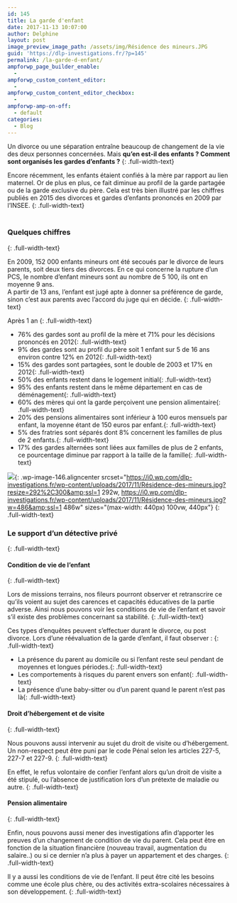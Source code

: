 ```yaml
---
id: 145
title: La garde d'enfant
date: 2017-11-13 10:07:00
author: Delphine
layout: post
image_preview_image_path: /assets/img/Résidence des mineurs.JPG
guid: 'https://dlp-investigations.fr/?p=145'
permalink: /la-garde-d-enfant/
ampforwp_page_builder_enable:
  -
ampforwp_custom_content_editor:
  -
ampforwp_custom_content_editor_checkbox:
  -
ampforwp-amp-on-off:
  - default
categories:
  - Blog
---
```


Un divorce ou une s&eacute;paration entra&icirc;ne beaucoup de changement de la vie des deux personnes concern&eacute;es. Mais **qu’en est-il des enfants ? Comment sont organis&eacute;s les gardes d’enfants ?**
{: .full-width-text}

Encore r&eacute;cemment, les enfants &eacute;taient confi&eacute;s &agrave; la m&egrave;re par rapport au lien maternel. Or de plus en plus, ce fait diminue au profil de la garde partag&eacute;e ou de la garde exclusive du p&egrave;re. Cela est tr&egrave;s bien illustr&eacute; par les chiffres publi&eacute;s en 2015 des divorces et gardes d’enfants prononc&eacute;s en 2009 par l’INSEE.
{: .full-width-text}

### <!--base32-c9gq6t9k68pp6eb7e4v78ebb6rw70w1pcnh3et9mervkgtb2c8v74xtq61vk2wk5ehq70tvm75ppavbpddkq8eb8cdm6guvaehv6gdkmemtpmxbme0vk0w3g6ht64uv3dnu6pd1dc9gq6t9k68-base32--><br>Quelques chiffres
{: .full-width-text}

En 2009, 152 000 enfants mineurs ont &eacute;t&eacute; secou&eacute;s par le divorce de leurs parents, soit deux tiers des divorces. En ce qui concerne la rupture d’un PCS, le nombre d’enfant mineurs sont au nombre de 5 100, ils ont en moyenne 9 ans.<br>A partir de 13 ans, l’enfant est jug&eacute; apte &agrave; donner sa pr&eacute;f&eacute;rence de garde, sinon c’est aux parents avec l’accord du juge qui en d&eacute;cide.
{: .full-width-text}

Apr&egrave;s 1 an
{: .full-width-text}

* 76% des gardes sont au profil de la m&egrave;re et 71% pour les d&eacute;cisions prononc&eacute;s en 2012{: .full-width-text}
* 9% des gardes sont au profil du p&egrave;re soit 1 enfant sur 5 de 16 ans environ contre 12% en 2012{: .full-width-text}
* 15% des gardes sont partag&eacute;es, sont le double de 2003 et 17% en 2012{: .full-width-text}
* 50% des enfants restent dans le logement initial{: .full-width-text}
* 95% des enfants restent dans le m&ecirc;me d&eacute;partement en cas de d&eacute;m&eacute;nagement{: .full-width-text}
* 60% des m&egrave;res qui ont la garde per&ccedil;oivent une pension alimentaire{: .full-width-text}
* 20% des pensions alimentaires sont inf&eacute;rieur &agrave; 100 euros mensuels par enfant, la moyenne &eacute;tant de 150 euros par enfant.{: .full-width-text}
* 5% des fratries sont s&eacute;par&eacute;s dont 8% concernent les familles de plus de 2 enfants.{: .full-width-text}
* 17% des gardes altern&eacute;es sont li&eacute;es aux familles de plus de 2 enfants, ce pourcentage diminue par rapport &agrave; la taille de la famille{: .full-width-text}

![](https://i0.wp.com/dlp-investigations.fr/wp-content/uploads/2017/11/Résidence-des-mineurs.jpg?resize=440%2C452&amp;ssl=1){: .wp-image-146.aligncenter srcset="https://i0.wp.com/dlp-investigations.fr/wp-content/uploads/2017/11/Résidence-des-mineurs.jpg?resize=292%2C300&amp;ssl=1 292w, https://i0.wp.com/dlp-investigations.fr/wp-content/uploads/2017/11/Résidence-des-mineurs.jpg?w=486&amp;ssl=1 486w" sizes="(max-width: 440px) 100vw, 440px"}
{: .full-width-text}

### Le support d’un d&eacute;tective priv&eacute;
{: .full-width-text}

#### Condition de vie de l’enfant
{: .full-width-text}

Lors de missions terrains, nos fileurs pourront observer et retranscrire ce qu’ils voient au sujet des carences et capacit&eacute;s &eacute;ducatives de la partie adverse. Ainsi nous pouvons voir les conditions de vie de l’enfant et savoir s’il existe des probl&egrave;mes concernant sa stabilit&eacute;.
{: .full-width-text}

Ces types d’enqu&ecirc;tes peuvent s’effectuer durant le divorce, ou post divorce. Lors d’une r&eacute;&eacute;valuation de la garde d’enfant, il faut observer :
{: .full-width-text}

* La pr&eacute;sence du parent au domicile ou si l’enfant reste seul pendant de moyennes et longues p&eacute;riodes.{: .full-width-text}
* Les comportements &agrave; risques du parent envers son enfant{: .full-width-text}
* La pr&eacute;sence d’une baby-sitter ou d’un parent quand le parent n’est pas l&agrave;{: .full-width-text}

#### Droit d’h&eacute;bergement et de visite
{: .full-width-text}

Nous pouvons aussi intervenir au sujet du droit de visite ou d’h&eacute;bergement. Un non-respect peut &ecirc;tre puni par le code P&eacute;nal selon les articles 227-5, 227-7 et 227-9.
{: .full-width-text}

En effet, le refus volontaire de confier l’enfant alors qu’un droit de visite a &eacute;t&eacute; stipul&eacute;, ou l’absence de justification lors d’un pr&eacute;texte de maladie ou autre.
{: .full-width-text}

#### Pension alimentaire
{: .full-width-text}

Enfin, nous pouvons aussi mener des investigations afin d’apporter les preuves d’un changement de condition de vie du parent. Cela peut &ecirc;tre en fonction de la situation financi&egrave;re (nouveau travail, augmentation du salaire..) ou si ce dernier n’a plus &agrave; payer un appartement et des charges.
{: .full-width-text}

Il y a aussi les conditions de vie de l’enfant. Il peut &ecirc;tre cit&eacute; les besoins comme une &eacute;cole plus ch&egrave;re, ou des activit&eacute;s extra-scolaires n&eacute;cessaires &agrave; son d&eacute;veloppement.
{: .full-width-text}